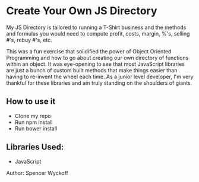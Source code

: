 # Create Your Own JS Directory

My JS Directory is tailored to running a T-Shirt business and the methods and formulas you would need to compute profit, costs, margin, %'s, selling #'s, rebuy #'s, etc.  

This was a fun exercise that solidified the power of Object Oriented Programming and how to go about creating our own directory of functions within an object.  It was eye-opening to see that most JavaScript libraries are just a bunch of custom built methods that make things easier than having to re-invent the wheel each time.  As a junior level developer, I'm very thankful for these libraries and am truly standing on the shoulders of giants.


## How to use it
*	Clone my repo
*	Run npm install
*	Run bower install


## Libraries Used:
*	JavaScript

Author: Spencer Wyckoff